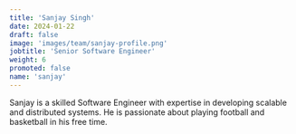 ```yaml
---
title: 'Sanjay Singh'
date: 2024-01-22
draft: false
image: 'images/team/sanjay-profile.png'
jobtitle: 'Senior Software Engineer'
weight: 6
promoted: false
name: 'sanjay'
---
```


Sanjay is a skilled Software Engineer with expertise in developing scalable and distributed systems. He is passionate about playing football and basketball in his free time.
